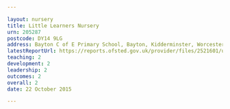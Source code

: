 ```yaml
---

layout: nursery
title: Little Learners Nursery
urn: 205287
postcode: DY14 9LG
address: Bayton C of E Primary School, Bayton, Kidderminster, Worcestershire, DY14 9LG
latestReportUrl: https://reports.ofsted.gov.uk/provider/files/2521601/urn/205287.pdf
teaching: 2
development: 2
leadership: 2
outcomes: 2
overall: 2
date: 22 October 2015

---
```

